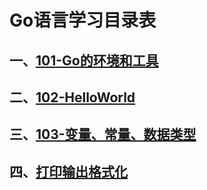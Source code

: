 # Go语言学习目录表

## 一、[101-Go的环境和工具](101-环境和工具/Readme.md)

## 二、[102-HelloWorld](102-HelloWorld/Readme.md)

## 三、[103-变量、常量、数据类型](103-变量常量数据类型/Readme.md)

## 四、[打印输出格式化](104-打印输出格式化/Readme.md)

